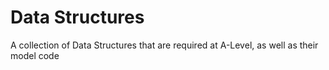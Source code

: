 # Data Structures
A collection of Data Structures that are required at A-Level, as well as their model code
